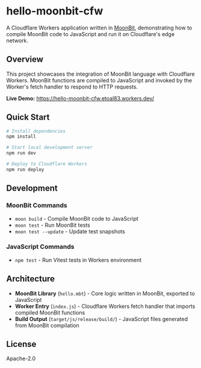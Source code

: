 # hello-moonbit-cfw

A Cloudflare Workers application written in [MoonBit](https://www.moonbitlang.com/), demonstrating how to compile MoonBit code to JavaScript and run it on Cloudflare's edge network.

## Overview

This project showcases the integration of MoonBit language with Cloudflare Workers. MoonBit functions are compiled to JavaScript and invoked by the Worker's fetch handler to respond to HTTP requests.

**Live Demo:** https://hello-moonbit-cfw.etoal83.workers.dev/

## Quick Start

```bash
# Install dependencies
npm install

# Start local development server
npm run dev

# Deploy to Cloudflare Workers
npm run deploy
```

## Development

### MoonBit Commands
- `moon build` - Compile MoonBit code to JavaScript
- `moon test` - Run MoonBit tests
- `moon test --update` - Update test snapshots

### JavaScript Commands
- `npm test` - Run Vitest tests in Workers environment

## Architecture

- **MoonBit Library** (`hello.mbt`) - Core logic written in MoonBit, exported to JavaScript
- **Worker Entry** (`index.js`) - Cloudflare Workers fetch handler that imports compiled MoonBit functions
- **Build Output** (`target/js/release/build/`) - JavaScript files generated from MoonBit compilation

## License

Apache-2.0